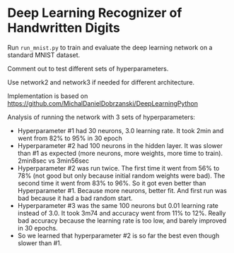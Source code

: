 # Deep Learning Recognizer of Handwritten Digits

Run `run_mnist.py` to train and evaluate the deep learning network on a standard MNIST dataset.

Comment out to test different sets of hyperparameters.

Use network2 and network3 if needed for different architecture.

Implementation is based on https://github.com/MichalDanielDobrzanski/DeepLearningPython

Analysis of running the network with 3 sets of hyperparameters:

- Hyperparameter #1 had 30 neurons, 3.0 learning rate. It took 2min and went from 82% to 95% in 30 epoch
- Hyperparameter #2 had 100 neurons in the hidden layer. It was slower than #1 as expected (more neurons, more weights, more time to train). 2min8sec vs 3min56sec
- Hyperparameter #2 was run twice. The first time it went from 56% to 78% (not good but only because initial random weights were bad). The second time it went from 83% to 96%. So it got even better than Hyperparameter #1. Because more neurons, better fit. And first run was bad because it had a bad random start.
- Hyperparameter #3 was the same 100 neurons but 0.01 learning rate instead of 3.0. It took 3m74 and accuracy went from 11% to 12%. Really bad accuracy because the learning rate is too low, and barely improved in 30 epochs.
- So we learned that hyperparameter #2 is so far the best even though slower than #1.
